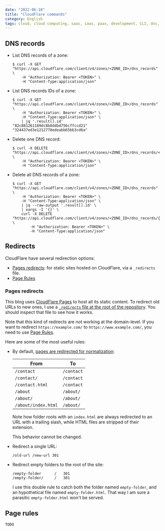 ```yaml
---
date: "2022-06-10"
title: "CloudFlare commands"
category: English
tags: cloud, cloud computing, saas, iaas, paas, development, CLI, dns, cloudflare, API
---
```


## DNS records

- List DNS records of a zone:

  ```shell-session
  $ curl -X GET "https://api.cloudflare.com/client/v4/zones/<ZONE_ID>/dns_records" \
      -H "Authorization: Bearer <TOKEN>" \
      -H "Content-Type:application/json"
  ```

- List DNS records IDs of a zone:

  ```shell-session
  $ curl -X GET "https://api.cloudflare.com/client/v4/zones/<ZONE_ID>/dns_records" \
      -H "Authorization: Bearer <TOKEN>" \
      -H "Content-Type:application/json" \
      | jq '.result[].id'
  "82c881261189dc8b8ddbd756cffccd21"
  "324437ed3e1212770edeabb65bb3cd6a"
  ```

- Delete one DNS record:

  ```shell-session
  $ curl -X DELETE "https://api.cloudflare.com/client/v4/zones/<ZONE_ID>/dns_records/<RECORD_ID>" \
      -H "Authorization: Bearer <TOKEN>" \
      -H "Content-Type:application/json"
  ```

- Delete all DNS records of a zone:

  ```shell-session
  $ curl -X GET "https://api.cloudflare.com/client/v4/zones/<ZONE_ID>/dns_records" \
      -H "Authorization: Bearer <TOKEN>" \
      -H "Content-Type:application/json" \
      | jq --raw-output '.result[].id' \
      | xargs -I '{}' \
      curl -X DELETE "https://api.cloudflare.com/client/v4/zones/<ZONE_ID>/dns_records/{}" \
          -H "Authorization: Bearer <TOKEN>" \
          -H "Content-Type:application/json"
  ```

## Redirects

CloudFlare have several redirection options:
- [Pages redirects](https://developers.cloudflare.com/pages/platform/redirects/): for static sites hosted on CloudFlare, via a `_redirects` file.
- [Page Rules](https://support.cloudflare.com/hc/en-us/articles/200172286-Configuring-URL-forwarding-or-redirects-with-Cloudflare-Page-Rules)

### Pages redirects

This blog uses [CloudFlare Pages](https://pages.cloudflare.com/) to host all its static content. To redirect old URLs to new ones, I use a [`_redirects` file at the root of the repository](https://github.com/kdeldycke/kevin-deldycke-blog/blob/main/content/extra/_redirects). You should inspect that file to see how it works.

Note that this kind of redirects are not working at the domain-level. If you want to redirect `https://example.com/` to `https://www.example.com/`, you need to use [Page Rules](#page-rules).

Here are some of the most useful rules:

- By default, [pages are redirected for normalization](https://developers.cloudflare.com/pages/platform/serving-pages/#route-matching):

  | From | To |
  | ---- | --- |
  |  `/contact` |  `/contact`|
  |  `/contact/` |  `/contact`|
  |  `/contact.html` |  `/contact`|
  |  `/about` |  `/about/`|
  |  `/about/` |  `/about/`|
  | `/about/index.html` |  `/about/`|

  Note how folder roots with an `index.html` are always redirected to an URL with a trailing slash, while HTML files are stripped of their extension.

  This behavior cannot be changed.

- Redirect a single URL:

  ```text
  /old-url /new-url 301
  ```

- Redirect empty folders to the root of the site:

  ```text
  /empty-folder      /   301
  /empty-folder/     /   301
  ```

  I use this double rule to catch both the folder named `empty-folder`, and an hypothetical file named `empty-folder.html`. That way I am sure a parasitic `empty-folder.html` won't be served.

## Page rules

`TODO`